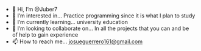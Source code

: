 - 👋 Hi, I’m @Juber7
- 👀 I’m interested in... Practice programming since it is what I plan to study
- 🌱 I’m currently learning... university education
- 💞️ I’m looking to collaborate on... In all the projects that you can and be of help to gain experience
- 📫 How to reach me... josueguerrero161@gmail.com 

<!---
Juber7/Juber7 is a ✨ special ✨ repository because its `README.md` (this file) appears on your GitHub profile.
You can click the Preview link to take a look at your changes.
--->
